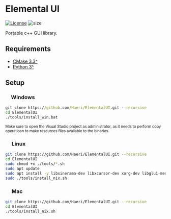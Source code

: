 # Elemental UI

[![License](https://img.shields.io/github/license/Haeri/ElementalUI.svg)](https://github.com/Haeri/ElementalUI/blob/master/LICENSE)
![size](https://img.shields.io/github/languages/code-size/haeri/elementalui)

Portable c++ GUI library.


## Requirements
- [CMake 3.3^](https://cmake.org/download/) 
- [Python 3^](https://www.python.org/downloads/)

## Setup

### <img height="14" src="https://image.flaticon.com/icons/svg/888/888882.svg"> Windows
```cmd
git clone https://github.com/Haeri/ElementalUI.git --recursive
cd ElementalUI
./tools/install_win.bat
```
<sub>Make sure to open the Visual Studio project as administrator, as it needs to perform copy operatiosn to make resources files available to the binaries.</sub>

### <img height="16" src="https://image.flaticon.com/icons/svg/226/226772.svg"> Linux
```bash
git clone https://github.com/Haeri/ElementalUI.git --recursive
cd ElementalUI
sudo chmod +x ./tools/*.sh
sudo apt update
sudo apt install -y libxinerama-dev libxcursor-dev xorg-dev libglu1-mesa-dev cmake curl unzip tar
sudo ./tools/install_nix.sh
```

### <img height="16" src="https://image.flaticon.com/icons/svg/2/2235.svg"> Mac
```bash
git clone https://github.com/Haeri/ElementalUI.git --recursive
cd ElementalUI
./tools/install_nix.sh
```